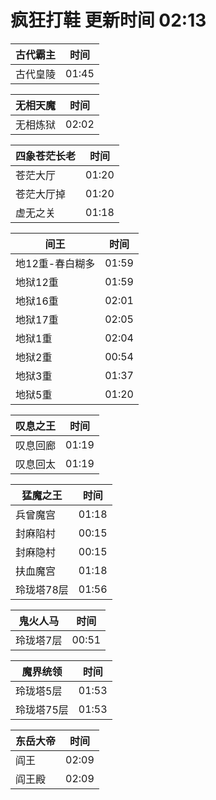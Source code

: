 # 疯狂打鞋 更新时间 02:13

| 古代霸主   | 时间    |
|--------|-------|
| 古代皇陵 | 01:45 |

| 无相天魔   | 时间    |
|--------|-------|
| 无相炼狱 | 02:02 |

| 四象苍茫长老   | 时间    |
|--------|-------|
| 苍茫大厅 | 01:20 |
| 苍茫大厅掉 | 01:20 |
| 虚无之关 | 01:18 |

| 间王   | 时间    |
|--------|-------|
| 地12重-春白糊多 | 01:59 |
| 地狱12重 | 01:59 |
| 地狱16重 | 02:01 |
| 地狱17重 | 02:05 |
| 地狱1重 | 02:04 |
| 地狱2重 | 00:54 |
| 地狱3重 | 01:37 |
| 地狱5重 | 01:20 |

| 叹息之王   | 时间    |
|--------|-------|
| 叹息回廊 | 01:19 |
| 叹息回太 | 01:19 |

| 猛魔之王   | 时间    |
|--------|-------|
| 兵曾魔宫 | 01:18 |
| 封麻陷村 | 00:15 |
| 封麻隐村 | 00:15 |
| 扶血魔宫 | 01:18 |
| 玲珑塔78层 | 01:56 |

| 鬼火人马   | 时间    |
|--------|-------|
| 玲珑塔7层 | 00:51 |

| 魔界统领   | 时间    |
|--------|-------|
| 玲珑塔5层 | 01:53 |
| 玲珑塔75层 | 01:53 |

| 东岳大帝   | 时间    |
|--------|-------|
| 阎王 | 02:09 |
| 阎王殿 | 02:09 |